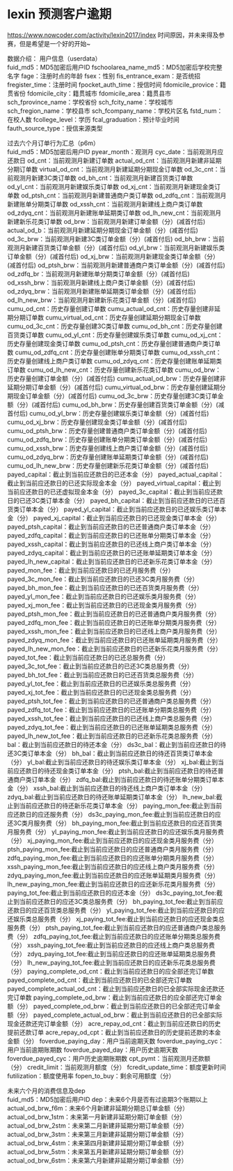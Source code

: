 # lexin 预测客户逾期
https://www.nowcoder.com/activity/lexin2017/index
时间原因，并未来得及参赛，但是希望是一个好的开始~

数据介绍：
用户信息（userdata）		
fuid_md5：MD5加密后用户ID
fschoolarea_name_md5：MD5加密后学校完整名字
fage：注册时点的年龄
fsex：性别
fis_entrance_exam：是否统招
fregister_time：注册时间
fpocket_auth_time：授信时间
fdomicile_provice：籍贯省份
fdomicile_city：籍贯城市
fdomicile_area：籍贯县市
sch_fprovince_name：学校省份
sch_fcity_name：学校城市
sch_fregion_name：学校县市
sch_fcompany_name：学校片区名
fstd_num：在校人数
fcollege_level：学历
fcal_graduation：预计毕业时间
fauth_source_type：授信来源类型
		
过去六个月订单行为汇总（p6m）		
fuid_md5：MD5加密后用户ID
pyear_month：观测月
cyc_date：当前观测月应还款日
od_cnt：当前观测月新建订单数
actual_od_cnt：当前观测月新建非延期分期订单数
virtual_od_cnt：当前观测月新建延期分期现金订单数
od_3c_cnt：当前观测月新建3C类订单数
od_bh_cnt：当前观测月新建百货类订单数
od_yl_cnt：当前观测月新建娱乐类订单数
od_xj_cnt：当前观测月新建现金类订单数
od_ptsh_cnt：当前观测月新建普通商户类订单数
od_zdfq_cnt：当前观测月新建账单分期类订单数
od_xssh_cnt：当前观测月新建线上商户类订单数
od_zdyq_cnt：当前观测月新建账单延期类订单数
od_lh_new_cnt：当前观测月新建新乐花类订单数
od_brw：当前观测月新建订单金额（分）(减首付后)
actual_od_b：当前观测月新建延期分期现金订单金额（分）(减首付后)
od_3c_brw：当前观测月新建3C类订单金额（分）(减首付后)
od_bh_brw：当前观测月新建百货类订单金额（分）(减首付后)
od_yl_brw：当前观测月新建娱乐类订单金额（分）(减首付后)
od_xj_brw：当前观测月新建现金类订单金额（分）(减首付后)
od_ptsh_brw：当前观测月新建普通商户类订单金额（分）(减首付后)
od_zdfq_br：当前观测月新建账单分期类订单金额（分）(减首付后)
od_xssh_brw：当前观测月新建线上商户类订单金额（分）(减首付后)
od_zdyq_brw：当前观测月新建账单延期类订单金额（分）(减首付后)
od_lh_new_brw：当前观测月新建新乐花类订单金额（分）(减首付后)
cumu_od_cnt：历史存量创建订单数
cumu_actual_od_cnt：历史存量创建非延期分期订单数
cumu_virtual_od_cnt：历史存量创建延期分期现金订单数
cumu_od_3c_cnt：历史存量创建3C类订单数
cumu_od_bh_cnt：历史存量创建百货类订单数
cumu_od_yl_cnt：历史存量创建娱乐类订单数
cumu_od_xj_cnt：历史存量创建现金类订单数
cumu_od_ptsh_cnt：历史存量创建普通商户类订单数
cumu_od_zdfq_cnt：历史存量创建账单分期类订单数
cumu_od_xssh_cnt：历史存量创建线上商户类订单数
cumu_od_zdyq_cnt：历史存量创建账单延期类订单数
cumu_od_lh_new_cnt：历史存量创建新乐花类订单数
cumu_od_brw：历史存量创建订单金额（分）(减首付后)
cumu_actual_od_brw：历史存量创建非延期分期订单金额（分）(减首付后)
cumu_virtual_od_brw：历史存量创建延期分期现金订单金额（分）(减首付后)
cumu_od_3c_brw：历史存量创建3C类订单金额（分）(减首付后)
cumu_od_bh_brw：历史存量创建百货类订单金额（分）(减首付后)
cumu_od_yl_brw：历史存量创建娱乐类订单金额（分）(减首付后)
cumu_od_xj_brw：历史存量创建现金类订单金额（分）(减首付后)
cumu_od_ptsh_brw：历史存量创建普通商户类订单金额（分）(减首付后)
cumu_od_zdfq_brw：历史存量创建账单分期类订单金额（分）(减首付后)
cumu_od_xssh_brw：历史存量创建线上商户类订单金额（分）(减首付后)
cumu_od_zdyq_brw：历史存量创建账单延期类订单金额（分）(减首付后)
cumu_od_lh_new_brw：历史存量创建新乐花类订单金额（分）(减首付后)
payed_capital：截止到当前应还款日的已还本金（分）
payed_actual_capital：截止到当前应还款日的已还实际现金本金（分）
payed_virtual_capital：截止到当前应还款日的已还虚拟现金本金（分）
payed_3c_capital：截止到当前应还款日的已还3C类订单本金（分）
payed_bh_capital：截止到当前应还款日的已还百货类订单本金（分）
payed_yl_capital：截止到当前应还款日的已还娱乐类订单本金（分）
payed_xj_capital：截止到当前应还款日的已还现金类订单本金（分）
payed_ptsh_capital：截止到当前应还款日的已还普通商户类订单本金（分）
payed_zdfq_capital：截止到当前应还款日的已还账单分期类订单本金（分）
payed_xssh_capital：截止到当前应还款日的已还线上商户类订单本金（分）
payed_zdyq_capital：截止到当前应还款日的已还账单延期类订单本金（分）
payed_lh_new_capital：截止到当前应还款日的已还新乐花类订单本金（分）
payed_mon_fee：截止到当前应还款日的已还月服务费（分）
payed_3c_mon_fee：截止到当前应还款日的已还3C类月服务费（分）
payed_bh_mon_fee：截止到当前应还款日的已还百货类月服务费（分）
payed_yl_mon_fee：截止到当前应还款日的已还娱乐类月服务费（分）
payed_xj_mon_fee：截止到当前应还款日的已还现金类月服务费（分）
payed_ptsh_mon_fee：截止到当前应还款日的已还普通商户类月服务费（分）
payed_zdfq_mon_fee：截止到当前应还款日的已还账单分期类月服务费（分）
payed_xssh_mon_fee：截止到当前应还款日的已还线上商户类月服务费（分）
payed_zdyq_mon_fee：截止到当前应还款日的已还账单延期类月服务费（分）
payed_lh_new_mon_fee：截止到当前应还款日的已还新乐花类月服务费（分）
payed_tot_fee：截止到当前应还款日的已还总服务费（分）
payed_3c_tot_fee：截止到当前应还款日的已还3C类总服务费（分）
payed_bh_tot_fee：截止到当前应还款日的已还百货类总服务费（分）
payed_yl_tot_fee：截止到当前应还款日的已还娱乐类总服务费（分）
payed_xj_tot_fee：截止到当前应还款日的已还现金类总服务费（分）
payed_ptsh_tot_fee：截止到当前应还款日的已还普通商户类总服务费（分）
payed_zdfq_tot_fee：截止到当前应还款日的已还账单分期类总服务费（分）
payed_xssh_tot_fee：截止到当前应还款日的已还线上商户类总服务费（分）
payed_zdyq_tot_fee：截止到当前应还款日的已还账单延期类总服务费（分）
payed_lh_new_tot_fee：截止到当前应还款日的已还新乐花类总服务费（分）
bal：截止到当前应还款日的待还本金（分）
ds3c_bal：截止到当前应还款日的待还3C类订单本金（分）
bh_bal：截止到当前应还款日的待还百货类订单本金（分）
yl_bal:截止到当前应还款日的待还娱乐类订单本金（分）
xj_bal:截止到当前应还款日的待还现金类订单本金（分）
ptsh_bal:截止到当前应还款日的待还普通商户类订单本金（分）
zdfq_bal:截止到当前应还款日的待还账单分期类订单本金（分）
xssh_bal:截止到当前应还款日的待还线上商户类订单本金（分）
zdyq_bal:截止到当前应还款日的待还账单延期类订单本金（分）
lh_new_bal:截止到当前应还款日的待还新乐花类订单本金（分）
paying_mon_fee:截止到当前应还款日的应还服务费（分）
ds3c_paying_mon_fee:截止到当前应还款日的应还3C类月服务费（分）
bh_paying_mon_fee:截止到当前应还款日的应还百货类月服务费（分）
yl_paying_mon_fee:截止到当前应还款日的应还娱乐类月服务费（分）
xj_paying_mon_fee:截止到当前应还款日的应还现金类月服务费（分）
ptsh_paying_mon_fee:截止到当前应还款日的应还普通商户类月服务费（分）
zdfq_paying_mon_fee:截止到当前应还款日的应还账单分期类月服务费（分）
xssh_paying_mon_fee:截止到当前应还款日的应还线上商户类月服务费（分）
zdyq_paying_mon_fee:截止到当前应还款日的应还账单延期类月服务费（分）
lh_new_paying_mon_fee:截止到当前应还款日的应还新乐花类月服务费（分）
paying_tot_fee:截止到当前应还款日的应还本金（分）
ds3c_paying_tot_fee:截止到当前应还款日的应还3C类总服务费（分）
bh_paying_tot_fee:截止到当前应还款日的应还百货类总服务费（分）
yl_paying_tot_fee:截止到当前应还款日的应还娱乐类总服务费（分）
xj_paying_tot_fee:截止到当前应还款日的应还现金类总服务费（分）
ptsh_paying_tot_fee:截止到当前应还款日的应还普通商户类总服务费（分）
zdfq_paying_tot_fee:截止到当前应还款日的应还账单分期类总服务费（分）
xssh_paying_tot_fee:截止到当前应还款日的应还线上商户类总服务费（分）
zdyq_paying_tot_fee:截止到当前应还款日的应还账单延期类总服务费（分）
lh_new_paying_tot_fee:截止到当前应还款日的应还新乐花类总服务费（分）
paying_complete_od_cnt：截止到当前应还款日的应全部还完订单数
payed_complete_od_cnt：截止到当前应还款日的已全部还完订单数
payed_complete_actual_od_cnt：截止到当前应还款日的已全部实际现金还款还完订单数
paying_complete_od_brw：截止到当前应还款日的应全部还完订单金额（分）
payed_complete_od_brw：截止到当前应还款日的已全部还完订单金额（分）
payed_complete_actual_od_brw：截止到当前应还款日的已全部实际现金还款还完订单金额（分）
acre_repay_od_cnt：截止到当前应还款日的历史提前还款订单
acre_repay_od_cpt：截止到当前应还款日的历史提前还款的本金金额（分）
foverdue_paying_day：用户当前逾期天数
foverdue_paying_cyc：用户当前逾期账期数
foverdue_payed_day：用户历史逾期天数
foverdue_payed_cyc：用户历史逾期账期数
cpt_pymt：当前观测月还款额（分）
credit_limit：当前观测月额度（分）
fcredit_update_time：额度更新时间
futilization：额度使用率
fopen_to_buy：剩余可用额度（分）

未来六个月的消费信息及dep		
fuid_md5：MD5加密后用户ID
dep：未来6个月是否有过逾期3个账期以上
actual_od_brw_f6m：未来6个月新建非延期分期总订单金额（分）
actual_od_brw_1stm：未来第一月新建非延期分期订单金额（分）
actual_od_brw_2stm：未来第二月新建非延期分期订单金额（分）
actual_od_brw_3stm：未来第三月新建非延期分期订单金额（分）
actual_od_brw_4stm：未来第四月新建非延期分期订单金额（分）
actual_od_brw_5stm：未来第五月新建非延期分期订单金额（分）
actual_od_brw_6stm：未来第六月新建非延期分期订单金额（分）

